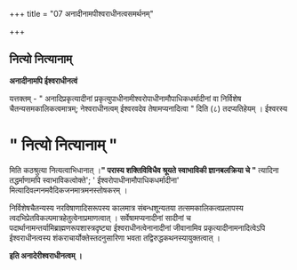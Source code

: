 +++
title = "07 अनादीनामपीश्वराधीनत्वसमर्थनम्"

+++


## नित्यो नित्यानाम्

**अनादीनामपि ईश्वराधीनत्वं**

यत्तक्तम् - " अनादिप्रकृत्यादीनां प्रकृत्युपाधीनामीश्वरोपाधीनामौपाधिकधर्मादीनां वा निर्विशेष चैतन्यसमकालिकत्वमात्रम्; नेश्वराधीनत्वम् ईश्वरवदेव तेषामप्यनादित्वा " दिति (८) तदप्यतिहेयम् । ईश्वरस्य

# " नित्यो नित्यानाम् " 

मिति कठश्रुत्या नित्यत्वाभिधानात् ।**" परास्य शक्तिविविधैव श्रूयते स्वाभाविकी ज्ञानबलक्रिया चे "** त्यादिना तद्धर्माणामपि स्वाभाविकत्वोक्ते'; ' ईश्वरोपाधीनामौपाधिकधर्मादीना' मित्यादिवल्गनमवैदिकजनमात्रमनस्तोषकरम् ।

निर्विशेषचैतन्यस्य नरविषाणादिसरूपस्य कालमात्र संबन्धशून्यतया तत्समकालिकत्वप्रलापस्य त्वदभिप्रेतविकल्पमात्रहेतुत्वेनाप्रमाणत्वात् । सर्वेषामप्यनादीनां सादीनां च पदार्थानामन्तर्यामिब्राह्मणरूपशास्त्रदृष्ट्या ईश्वराधीनत्वेनानादीनां जीवानामिव प्रकृत्यादीनामनादित्वेऽपि ईश्वराधीनत्वस्य शंकराचार्योक्तेस्तदनुसारिणा भवता तद्विरुद्धकथनस्यायुक्तत्वात् ।

**इति अनादेरीश्वराधीनत्वम् ।**

